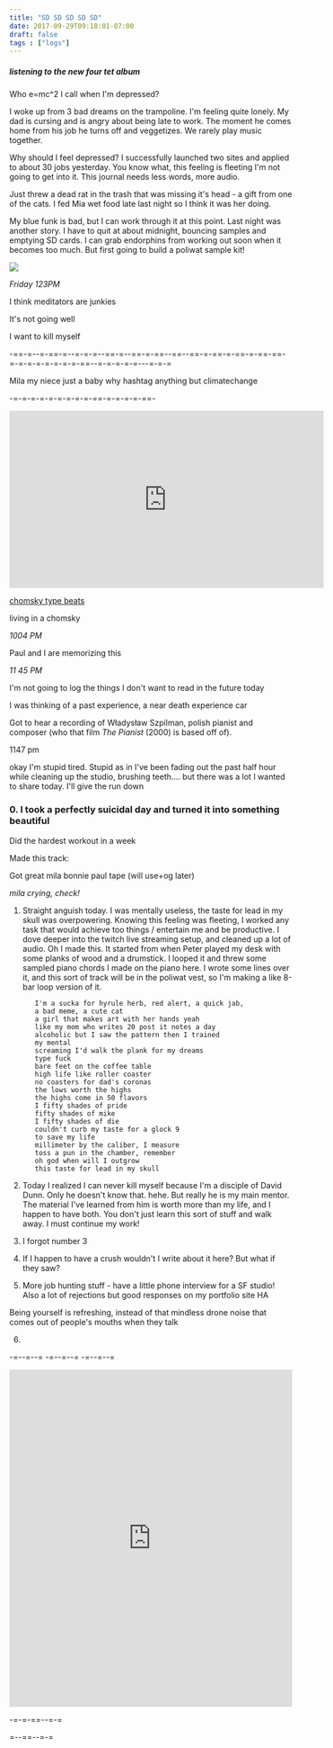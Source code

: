 ```yaml
---
title: "SD SD SD SD SD"
date: 2017-09-29T09:18:01-07:00
draft: false
tags : ["logs"]
---
```


##### listening to the new four tet album

Who e=mc^2 I call when I'm depressed?

I woke up from 3 bad dreams on the trampoline. I'm feeling quite lonely. My dad is cursing and is angry about being late to work. The moment he comes home from his job he turns off and veggetizes. We rarely play music together.

Why should I feel depressed? I successfully launched two sites and applied to about 30 jobs yesterday. You know what, this feeling is fleeting I'm not going to get into it.
This journal needs less words, more audio.

Just threw a dead rat in the trash that was missing it's head - a gift from one of the cats. I fed Mia wet food late last night so I think it was her doing.

My blue funk is bad, but I can work through it at this point. Last night was another story. I have to quit at about midnight, bouncing samples and emptying SD cards. I can grab endorphins from working out soon when it becomes too much. But first going to build a poliwat sample kit!   


<img src="/images/calamity-g.jpg"/>




*Friday 123PM*

I think meditators are junkies

It's not going well

I want to kill myself



-==-=--=-==-=--=-=-=--==-=--==-=-==--==--==-=-==-=-==-=-==-==-=-=-=-=-=-=-=-=-==--=-=-=-=-=---=-=-=

Mila my niece
just a baby
why hashtag anything but
    climatechange


-=-=-=-=-=-=-=-=-=-==-=-=-=-=-==-

<iframe width="560" height="315" src="https://www.youtube.com/embed/7v4chjHBwiI" frameborder="0" allowfullscreen></iframe>


[chomsky type beats](http://www.levity.com/orfeo/index.part1.html)

living in a chomsky


*1004 PM*

Paul and I are memorizing this

*11 45 PM*

I'm not going to log the things I don't want to read in the future today

I was thinking of a past experience, a near death experience car


Got to hear a recording of Władysław Szpilman, polish pianist and composer (who that film *The Pianist* (2000) is based off of).


1147 pm

okay I'm stupid tired. Stupid as in I've been fading out the past half hour while cleaning up the studio, brushing teeth....
but there was a lot I wanted to share today. I'll give the run down

### 0. I took a perfectly suicidal day and turned it into something beautiful

Did the hardest workout in a week

Made this track:

Got great mila bonnie paul tape (will use+og later)

*mila crying, check!*

1. Straight anguish today. I was mentally useless, the taste for lead in my skull was overpowering. Knowing this feeling was fleeting, I worked any task that would achieve too things / entertain me and be productive. I dove deeper into the twitch live streaming setup, and cleaned up a lot of audio. Oh I made this. It started from when Peter played my desk with some planks of wood and a drumstick. I looped it and threw some sampled piano chords I made on the piano here. I wrote some lines over it, and this sort of track will be in the poliwat vest, so I'm making a like 8-bar loop version of it.

          I'm a sucka for hyrule herb, red alert, a quick jab,
          a bad meme, a cute cat
          a girl that makes art with her hands yeah
          like my mom who writes 20 post it notes a day
          alcoholic but I saw the pattern then I trained
          my mental
          screaming I'd walk the plank for my dreams
          type fuck
          bare feet on the coffee table
          high life like roller coaster
          no coasters for dad's coronas
          the lows worth the highs
          the highs come in 50 flavors
          I fifty shades of pride
          fifty shades of mike
          I fifty shades of die
          couldn't curb my taste for a glock 9
          to save my life
          millimeter by the caliber, I measure
          toss a pun in the chamber, remember
          oh god when will I outgrow
          this taste for lead in my skull


2. Today I realized I can never kill myself because I'm a disciple of David Dunn. Only he doesn't know that. hehe. But really he is my main mentor. The material I've learned from him is worth more than my life, and I happen to have both. You don't just learn this sort of stuff and walk away. I must continue my work!

3. I forgot number 3

4. If I happen to have a crush wouldn't I write about it here? But what if they saw?

5. More job hunting stuff - have a little phone interview for a SF studio! Also a lot of rejections but good responses on my portfolio site HA

Being yourself is refreshing, instead of that mindless drone noise that comes out of people's mouths when they talk

6.


-=--=--= -=--=--= -=--=--=


<iframe width="100%" height="600" scrolling="no" frameborder="no" src="https://w.soundcloud.com/player/?url=https%3A//api.soundcloud.com/tracks/344756279%3Fsecret_token%3Ds-ONLwJ&amp;color=%2300aabb&amp;auto_play=false&amp;hide_related=false&amp;show_comments=true&amp;show_user=true&amp;show_reposts=false&amp;visual=true"></iframe>

-=-=-==--=-=

=--==--=-=
